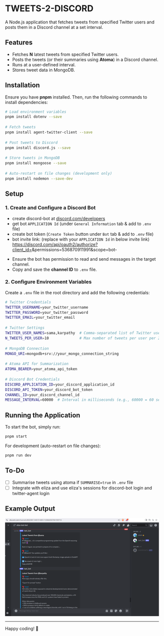 # TWEETS-2-DISCORD

A Node.js application that fetches tweets from specified Twitter users and posts them in a Discord channel at a set interval.

## Features

- Fetches **N** latest tweets from specified Twitter users.
- Posts the tweets (or their summaries using **Atoma**) in a Discord channel.
- Runs at a user-defined interval.
- Stores tweet data in MongoDB.

## Installation

Ensure you have **pnpm** installed. Then, run the following commands to install dependencies:

```sh
# Load environment variables
pnpm install dotenv --save

# Fetch tweets
pnpm install agent-twitter-client --save

# Post tweets to Discord
pnpm install discord.js --save

# Store tweets in MongoDB
pnpm install mongoose --save

# Auto-restart on file changes (development only)
pnpm install nodemon --save-dev
```

## Setup

### 1. Create and Configure a Discord Bot

- create discord-bot at [discord.com/developers](https://discord.com/developers/)
- get bot `APPLICATION Id` (under `General Information` tab & add to `.env` file)
- create bot token (`Create Token` button under `Bot` tab & add to `.env` file)
- bot invite link: (replace with your `APPLICATION Id` in below invite link)
  https://discord.com/api/oauth2/authorize?client_id=<bot-application-id>&permissions=536870911991&scope=bot-

* Ensure the bot has permission to read and send messages in the target channel.
* Copy and save the **channel ID** to `.env` file.

### 2. Configure Environment Variables

Create a `.env` file in the root directory and add the following credentials:

```sh
# Twitter Credentials
TWITTER_USERNAME=your_twitter_username
TWITTER_PASSWORD=your_twitter_password
TWITTER_EMAIL=your_twitter_email

# Twitter Settings
TWITTER_USER_NAMES=sama,karpathy  # Comma-separated list of Twitter usernames to fetch tweets from
N_TWEETS_PER_USER=10              # Max number of tweets per user per 24-hour cycle

# MongoDB Connection
MONGO_URI=mongodb+srv://your_mongo_connection_string

# Atoma API for Summarization
ATOMA_BEARER=your_atoma_api_token

# Discord Bot Credentials
DISCORD_APPLICATION_ID=your_discord_application_id
DISCORD_API_TOKEN=your_discord_bot_token
CHANNEL_ID=your_discord_channel_id
MESSAGE_INTERVAL=60000  # Interval in milliseconds (e.g., 60000 = 60 sec)
```

## Running the Application

To start the bot, simply run:

```sh
pnpm start
```

For development (auto-restart on file changes):

```sh
pnpm run dev
```

## To-Do

- [ ] Summarise tweets using atoma if `SUMMARISE=true` in `.env` file
- [ ] Integrate with eliza and use eliza's sessions for discord-bot login and twitter-agent login

## Example Output

![Example message](./demo-tweeds-2-discord.png)

---

Happy coding! 🚀
